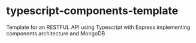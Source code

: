 # typescript-components-template

Template for an RESTFUL API using Typescript with Express implementing components architecture and MongoDB
